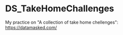 # DS_TakeHomeChallenges
My practice on "A collection of take home chellenges": https://datamasked.com/
